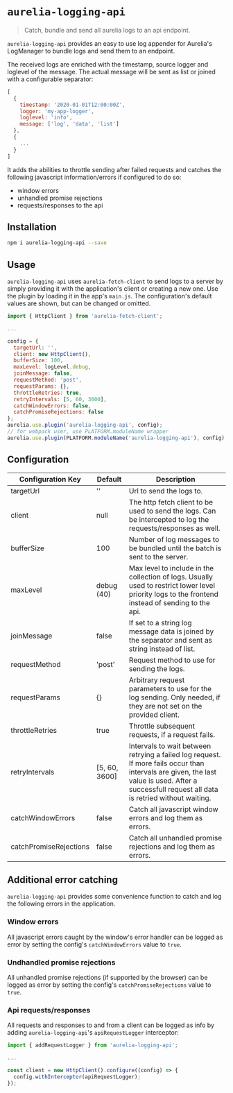 # `aurelia-logging-api`

> Catch, bundle and send all aurelia logs to an api endpoint.

`aurelia-logging-api` provides an easy to use log appender for Aurelia's LogManager to bundle logs and send them to an endpoint.

The received logs are enriched with the timestamp, source logger and loglevel of the message. The actual message will be sent as list or joined with a configurable separator:
```js
[
  {
    timestamp: '2020-01-01T12:00:00Z',
    logger: 'my-app-logger',
    loglevel: 'info',
    message: ['log', 'data', 'list']
  },
  {
    ...
  }
]
```

It adds the abilities to throttle sending after failed requests and catches the following javascript information/errors if configured to do so:
* window errors
* unhandled promise rejections
* requests/responses to the api

## Installation
```bash
npm i aurelia-logging-api --save
```

## Usage
`aurelia-logging-api` uses `aurelia-fetch-client` to send logs to a server by simply providing it with the application's client or creating a new one.
Use the plugin by loading it in the app's `main.js`. The configuration's default values are shown, but can be changed or omitted.
```js
import { HttpClient } from 'aurelia-fetch-client';

...

config = {
  targetUrl: '',
  client: new HttpClient(),
  bufferSize: 100,
  maxLevel: logLevel.debug,
  joinMessage: false,
  requestMethod: 'post',
  requestParams: {},
  throttleRetries: true,
  retryIntervals: [5, 60, 3600],
  catchWindowErrors: false,
  catchPromiseRejections: false
};
aurelia.use.plugin('aurelia-logging-api', config);
// for webpack user, use PLATFORM.moduleName wrapper
aurelia.use.plugin(PLATFORM.moduleName('aurelia-logging-api'), config);
```

## Configuration

| Configuration Key      | Default       | Description |
| ---------------------- | ------------- | ----------- |
| targetUrl              | ''            | Url to send the logs to. |
| client                 | null          | The http fetch client to be used to send the logs. Can be intercepted to log the requests/responses as well. |
| bufferSize             | 100           | Number of log messages to be bundled until the batch is sent to the server. |
| maxLevel               | debug (40)    | Max level to include in the collection of logs. Usually used to restrict lower level priority logs to the frontend instead of sending to the api. |
| joinMessage            | false         | If set to a string log message data is joined by the separator and sent as string instead of list. |
| requestMethod          | 'post'        | Request method to use for sending the logs. |
| requestParams          | {}            | Arbitrary request parameters to use for the log sending. Only needed, if they are not set on the provided client. |
| throttleRetries        | true          | Throttle subsequent requests, if a request fails. |
| retryIntervals         | [5, 60, 3600] | Intervals to wait between retrying a failed log request. If more fails occur than intervals are given, the last value is used. After a successfull request all data is retried without waiting. |
| catchWindowErrors      | false         | Catch all javascript window errors and log them as errors. |
| catchPromiseRejections | false         | Catch all unhandled promise rejections and log them as errors. |

## Additional error catching
`aurelia-logging-api` provides some convenience function to catch and log the following errors in the application.
### Window errors
All javascript errors caught by the window's error handler can be logged as error by setting the config's `catchWindowErrors` value to `true`.
### Undhandled promise rejections
All unhandled promise rejections (if supported by the browser) can be logged as error by setting the config's `catchPromiseRejections` value to `true`.
### Api requests/responses
All requests and responses to and from a client can be logged as info by adding `aurelia-logging-api`'s `apiRequestLogger` interceptor:
```js
import { addRequestLogger } from 'aurelia-logging-api';

...

const client = new HttpClient().configure((config) => {
  config.withInterceptor(apiRequestLogger);
});
```
